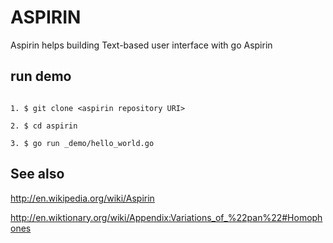 # ASPIRIN

Aspirin helps building Text-based user interface with go Aspirin

## run demo

```

1. $ git clone <aspirin repository URI>

2. $ cd aspirin

3. $ go run _demo/hello_world.go

```

## See also

http://en.wikipedia.org/wiki/Aspirin

http://en.wiktionary.org/wiki/Appendix:Variations_of_%22pan%22#Homophones
